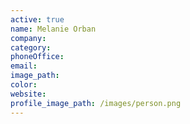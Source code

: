 ```yaml
---
active: true
name: Melanie Orban
company:
category:
phoneOffice:
email:
image_path:
color:
website:
profile_image_path: /images/person.png
---
```

